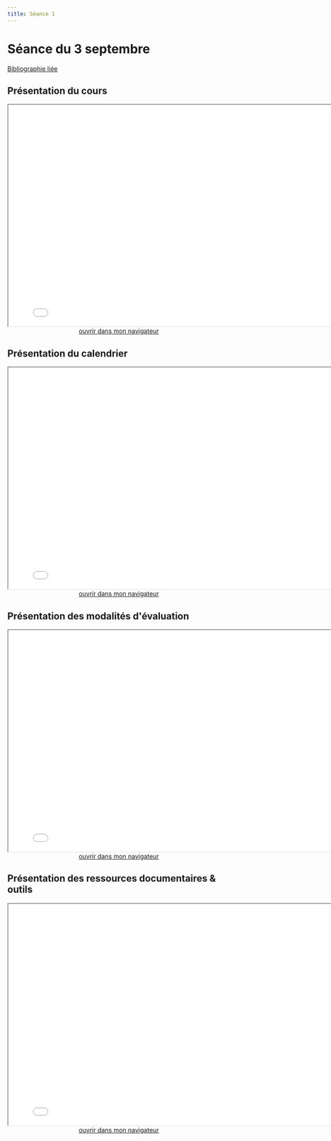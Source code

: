 ```yaml
--- 
title: Séance 1
---
```


# Séance du 3 septembre

[Bibliographie liée](https://www.zotero.org/groups/4276254/fra3826-a2021/collections/8ESJWCC3)

## Présentation du cours

<iframe src="fra3826_2021/slides/Seance-1-1.html" title="description"  height="500" width="800" allowfullscreen="allowfullscreen"></iframe>

<div style="text-align:center">
<a href="/slides/Seance-1-1.html" target="_blank">ouvrir dans mon navigateur</a>
</div>

## Présentation du calendrier

<iframe src="/slides/Seance-1-2.html" title="description" height="500" width="800" ></iframe>

<div style="text-align:center">
<a href="/slides/Seance-1-2.html" target="_blank">ouvrir dans mon navigateur</a>
</div>


## Présentation des modalités d'évaluation

<iframe src="/slides/Seance-1-3.html" title="description" height="500" width="800" ></iframe>

<div style="text-align:center">
<a href="/slides/Seance-1-3.html" target="_blank">ouvrir dans mon navigateur</a>
</div>


## Présentation des ressources documentaires & outils

<iframe src="/slides/Seance-1-4.html" title="description" height="500" width="800" ></iframe>

<div style="text-align:center">
<a href="/slides/Seance-1-4.html" target="_blank">ouvrir dans mon navigateur</a>
</div>
